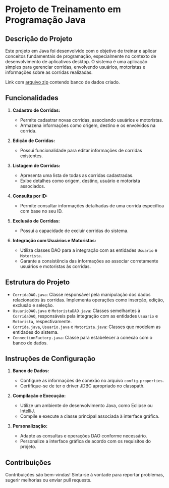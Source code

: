 # Projeto de Treinamento em Programação Java

## Descrição do Projeto

Este projeto em Java foi desenvolvido com o objetivo de treinar e aplicar conceitos fundamentais de programação, especialmente no contexto de desenvolvimento de aplicativos desktop. O sistema é uma aplicação simples para gerenciar corridas, envolvendo usuários, motoristas e informações sobre as corridas realizadas. 

Link com [arquivo zip](https://drive.google.com/file/d/1x81rApU2cEXzvP0z12pofrlAo_bWkmct/view?usp=sharing) contendo banco de dados criado.

## Funcionalidades

1. **Cadastro de Corridas:**
   - Permite cadastrar novas corridas, associando usuários e motoristas.
   - Armazena informações como origem, destino e os envolvidos na corrida.

2. **Edição de Corridas:**
   - Possui funcionalidade para editar informações de corridas existentes.

3. **Listagem de Corridas:**
   - Apresenta uma lista de todas as corridas cadastradas.
   - Exibe detalhes como origem, destino, usuário e motorista associados.

4. **Consulta por ID:**
   - Permite consultar informações detalhadas de uma corrida específica com base no seu ID.

5. **Exclusão de Corridas:**
   - Possui a capacidade de excluir corridas do sistema.

6. **Integração com Usuários e Motoristas:**
   - Utiliza classes DAO para a integração com as entidades `Usuario` e `Motorista`.
   - Garante a consistência das informações ao associar corretamente usuários e motoristas às corridas.

## Estrutura do Projeto

- `CorridaDAO.java`: Classe responsável pela manipulação dos dados relacionados às corridas. Implementa operações como inserção, edição, exclusão e seleção.
- `UsuarioDAO.java` e `MotoristaDAO.java`: Classes semelhantes à `CorridaDAO`, responsáveis pela integração com as entidades `Usuario` e `Motorista`, respectivamente.
- `Corrida.java`, `Usuario.java` e `Motorista.java`: Classes que modelam as entidades do sistema.
- `ConnectionFactory.java`: Classe para estabelecer a conexão com o banco de dados.

## Instruções de Configuração

1. **Banco de Dados:**
   - Configure as informações de conexão no arquivo `config.properties`.
   - Certifique-se de ter o driver JDBC apropriado no classpath.

2. **Compilação e Execução:**
   - Utilize um ambiente de desenvolvimento Java, como Eclipse ou IntelliJ.
   - Compile e execute a classe principal associada à interface gráfica.

3. **Personalização:**
   - Adapte as consultas e operações DAO conforme necessário.
   - Personalize a interface gráfica de acordo com os requisitos do projeto.

## Contribuições

Contribuições são bem-vindas! Sinta-se à vontade para reportar problemas, sugerir melhorias ou enviar pull requests.
